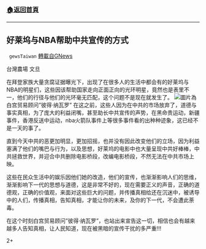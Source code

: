 ###  [:house:返回首頁](https://github.com/ourhimalayas/txt)
---

## 好莱坞与NBA帮助中共宣传的方式
` gewsTaiwan` [轉載自GNews](https://gnews.org/zh-hans/507883/)

台灣農場 文旦

在拜登家族大量贪腐证据曝光下，出现了在很多人的生活中都会有的好莱坞与NBA的明星们，这些因该帮助国家走向正面正向的光环明星，竟然也是表里不一，他们的行径与他们的光环毫无匹配，这个问题不是现在就发生了。
![]()![](https://gnews-media-offload.s3.amazonaws.com/wp-content/uploads/2020/10/31012014/%E5%9C%96%E7%89%87-1-11.png)圖片為白宫贸易顾问”彼得‧纳瓦罗”
在这之前，这些人因为在中共的市场放弃了，道德与事实真相，为了庞大的利益闭嘴，甚至助长中共宣传的声势，在黑命贵运动，新疆事件，香港反送中运动，nba火箭队事件上等很多事件看的出种种迹象，这已经不是一天的事了。

直到今天中共的恶更加明显，更加招摇，也并没有因此改变他们的立场，因为利益塞满了他们的嘴巴与行为，以及思想，好莱坞的电影中也大量呈现中共好棒棒，中共拯救世界，并迎合中共删除电影桥段，改编电影桥段，不然无法在中共市场上映。

这些在民众生活中的娱乐因他们她的改造，他们的宣传，也渐渐影响人们的思维，渐渐影响下一代的思想与道德，这是非常不好的，现在需要正义的声音，正确的道德观，正确的价值观，来面对这些巨大的问题，并传播真相给还在沉迷中，被诱导中的人们，传播真相，告知真相，才能让你的未来，及你的下一代，不会遭此荼毒。

在这个时刻白宫贸易顾问”彼得‧纳瓦罗”，也站出来宣告这一切，相信也会有越来越多人告知真相，让人民知道，现在被黑暗的宣传干扰的多严重!!!

2+
